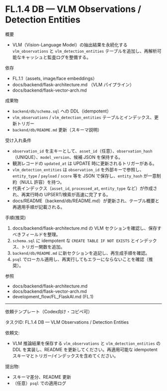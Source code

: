 # FL.1.4 DB — VLM Observations / Detection Entities

概要
- VLM（Vision-Language Model）の抽出結果を永続化する `vlm_observations` と `vlm_detection_entities` テーブルを追加し、再解析可能なキャッシュと監査ログを整備する。

依存
- FL.1.1（assets, image/face embeddings）
- docs/backend/flask-architecture.md （VLM パイプライン）
- docs/backend/flask-vector-arch.md

成果物
- `backend/db/schema.sql` への DDL（idempotent）
- `vlm_observations` / `vlm_detection_entities` テーブルとインデックス、更新トリガー
- `backend/db/README.md` 更新（スキーマ説明）

受け入れ条件
- `observation_id` を主キーとして、`asset_id`（任意）、`observation_hash`（UNIQUE）、`model_version`、候補 JSON を保持する。
- 観測レコードの `updated_at` は UPDATE 時に更新されるトリガーがある。
- `vlm_detection_entities` は `observation_id` を外部キーで参照し、`entity_type` / `payload` / `score` 等を JSON で保存し、`entity_hash` が一意制約（NULL 許容）を持つ。
- 代表インデックス（`asset_id`, `processed_at`, `entity_type` など）が作成され、再実行時の UPSERT/検索が高速に完了する。
- docs/README（backend/db/README.md）が更新され、テーブル概要と再適用手順が記載される。

手順(推奨)
1) docs/backend/flask-architecture.md の VLM セクションを確認し、保存すべきフィールドを整理。
2) `schema.sql` に idempotent な `CREATE TABLE IF NOT EXISTS` とインデックス、トリガー関数を追加。
3) `backend/db/README.md` に新セクションを追記し、再生成手順を確認。
4) `psql` でローカル適用し、再実行してもエラーにならないことを確認（推奨）。

参照
- docs/backend/flask-architecture.md
- docs/backend/flask-vector-arch.md
- development_flow/FL_FlaskAI.md (FL.1)

---
依頼テンプレート（Codex向け・コピペ可）

タスクID: FL.1.4 DB — VLM Observations / Detection Entities

依頼文:
- VLM 推論結果を保存する `vlm_observations` と `vlm_detection_entities` の DDL を実装し、README を更新してください。再適用可能な idempotent スキーマとトリガー/インデックスを含めてください。

提出物:
- スキーマ差分、README 更新
- （任意）`psql` での適用ログ
